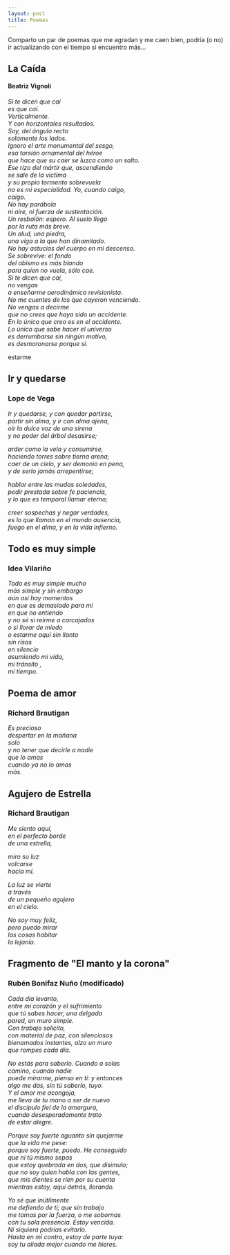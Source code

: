 ```yaml
---
layout: post
title: Poemas 
--- 
```


Comparto un par de poemas que me agradan y me caen bien, podría (o no) ir actualizando con el tiempo si encuentro más... 

## La Caída 
#### Beatriz Vignoli 


*Si te dicen que caí  
es que caí.  
Verticalmente.  
Y con horizontales resultados.  
Soy, del ángulo recto  
solamente los lados.  
Ignoro el arte monumental del sesgo,  
esa torsión ornamental del héroe  
que hace que su caer se luzca como un salto.  
Ese rizo del mártir que, ascendiendo  
se sale de la víctima  
y su propio tormento sobrevuela  
no es mi especialidad. Yo, cuando caigo,  
caigo.  
No hay parábola  
ni aire, ni fuerza de sustentación.  
Un resbalón: espero. Al suelo llego  
por la ruta más breve.  
Un alud, una piedra,  
una viga a la que han dinamitado.  
No hay astucias del cuerpo en mi descenso.  
Se sobrevive: el fondo  
del abismo es más blando  
para quien no vuela, sólo cae.  
Si te dicen que caí,  
no vengas  
a enseñarme aerodinámica revisionista.  
No me cuentes de los que cayeron venciendo.  
No vengas a decirme  
que no crees que haya sido un accidente.  
En lo único que creo es en el accidente.  
Lo único que sabe hacer el universo  
es derrumbarse sin ningún motivo,  
es desmoronarse porque sí.* 

estarme
## Ir y quedarse 
### Lope de Vega 

*Ir y quedarse, y con quedar partirse,  
partir sin alma, y ir con alma ajena,  
oír la dulce voz de una sirena  
y no poder del árbol desasirse;*  

*arder como la vela y consumirse,  
haciendo torres sobre tierna arena;  
caer de un cielo, y ser demonio en pena,  
y de serlo jamás arrepentirse;*  

*hablar entre las mudas soledades,  
pedir prestada sobre fe paciencia,  
y lo que es temporal llamar eterno;*  

*creer sospechas y negar verdades,  
es lo que llaman en el mundo ausencia,  
fuego en el alma, y en la vida infierno.* 

## Todo es muy simple 
### Idea Vilariño 

*Todo es muy simple mucho  
 más simple y sin embargo  
 aún así hay momentos  
 en que es demasiado para mí  
 en que no entiendo  
 y no sé si reírme a carcajadas  
 o si llorar de miedo  
 o estarme aquí sin llanto  
 sin risas  
 en silencio  
 asumiendo mi vida,  
 mi tránsito ,  
 mi tiempo.* 

## Poema de amor
### Richard Brautigan

*Es precioso  
despertar en la mañana  
solo  
y no tener que decirle a nadie  
que lo amas  
cuando ya no lo amas  
más.*  

## Agujero de Estrella 
### Richard Brautigan 

*Me siento aquí,  
en el perfecto borde  
de una estrella,*  

*miro su luz  
volcarse  
hacia mí.*  

*La luz se vierte  
a través  
de un pequeño agujero  
en el cielo.*  

*No soy muy feliz,  
pero puedo mirar  
las cosas habitar  
la lejanía.*  

 
## Fragmento de "El manto y la corona"
### Rubén Bonifaz Nuño (modificado)

*Cada día levanto,  
entre mi corazón y el sufrimiento  
que tú sabes hacer, una delgada  
pared, un muro simple.  
Con trabajo solicito,  
con material de paz, con silenciosos  
bienamados instantes, alzo un muro  
que rompes cada día.*  

*No estás para saberlo. Cuando a solas  
camino, cuando nadie  
puede mirarme, pienso en ti: y entonces  
algo me das, sin tú saberlo, tuyo.  
Y el amor me acongoja,  
me lleva de tu mano a ser de nuevo  
el discípulo fiel de la amargura,  
cuando desesperadamente trato  
de estar alegre.*  

*Porque soy fuerte aguanto sin quejarme  
que la vida me pese:  
porque soy fuerte, puedo. He conseguido  
que ni tú mismo sepas  
que estoy quebrada en dos, que disimulo;  
que no soy quien habla con las gentes,  
que mis dientes se ríen por su cuenta  
mientras estoy, aquí detrás, llorando.*  

*Yo sé que inútilmente  
me defiendo de ti; que sin trabajo  
me tomas por la fuerza, o me sobornas  
con tu sola presencia. Estoy vencida.  
Ni siquiera podrías evitarlo.  
Hasta en mi contra, estoy de parte tuya:  
soy tu aliada mejor cuando me hieres.*  



